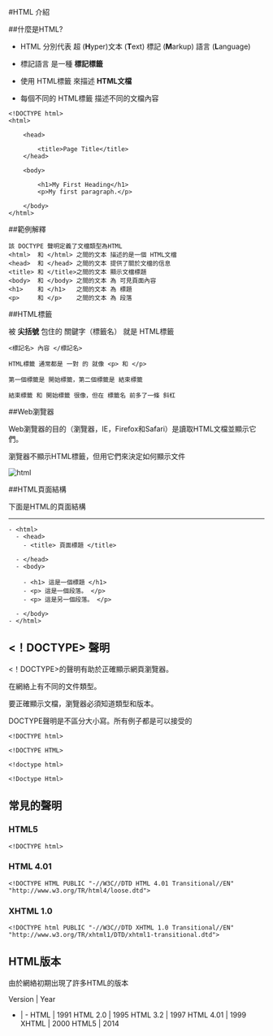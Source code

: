 #HTML 介紹

##什麼是HTML?

- HTML 分別代表 超 (**H**yper)文本 (**T**ext) 標記 (**M**arkup) 語言 (**L**anguage)

- 標記語言 是一種 **標記標籤**

- 使用 HTML標籤 來描述 **HTML文檔**

- 每個不同的 HTML標籤 描述不同的文檔內容

```
<!DOCTYPE html>
<html>

	<head>

		<title>Page Title</title>
	</head>

	<body>

		<h1>My First Heading</h1>
		<p>My first paragraph.</p>

	</body>
</html>
```

##範例解釋
```
該 DOCTYPE 聲明定義了文檔類型為HTML
<html>  和 </html> 之間的文本 描述的是一個 HTML文檔
<head>  和 </head> 之間的文本 提供了關於文檔的信息
<title> 和 </title>之間的文本 顯示文檔標題
<body>  和 </body> 之間的文本 為 可見頁面內容
<h1>    和 </h1>   之間的文本 為 標題
<p>     和 </p>    之間的文本 為 段落
```

##HTML標籤

被 **尖括號** 包住的 關鍵字（標籤名） 就是 HTML標籤

```
<標記名> 內容 </標記名>
```

```
HTML標籤 通常都是 一對 的 就像 <p> 和 </p>

第一個標籤是 開始標籤，第二個標籤是 結束標籤

結束標籤 和 開始標籤 很像，但在 標籤名 前多了一條 斜杠
```

##Web瀏覽器

Web瀏覽器的目的（瀏覽器，IE，Firefox和Safari）是讀取HTML文檔並顯示它們。

瀏覽器不顯示HTML標籤，但用它們來決定如何顯示文件

![html](http://www.w3schools.com/html/img_chrome.png)

##HTML頁面結構

下面是HTML的頁面結構

***
```
- <html>
  - <head>
    - <title> 頁面標題 </title>

  - </head>
  - <body>

    - <h1> 這是一個標題 </h1>
    - <p> 這是一個段落。 </p>
    - <p> 這是另一個段落。 </p>

  - </body>
- </html>
```
## <！DOCTYPE> 聲明

<！DOCTYPE>的聲明有助於正確顯示網頁瀏覽器。

在網絡上有不同的文件類型。

要正確顯示文檔，瀏覽器必須知道類型和版本。

DOCTYPE聲明是不區分大小寫。所有例子都是可以接受的

```
<!DOCTYPE html>

<!DOCTYPE HTML>

<!doctype html>

<!Doctype Html>
```

## 常見的聲明

### HTML5

```
<!DOCTYPE html>
```

### HTML 4.01

```
<!DOCTYPE HTML PUBLIC "-//W3C//DTD HTML 4.01 Transitional//EN" "http://www.w3.org/TR/html4/loose.dtd">
```

### XHTML 1.0

```
<!DOCTYPE html PUBLIC "-//W3C//DTD XHTML 1.0 Transitional//EN" "http://www.w3.org/TR/xhtml1/DTD/xhtml1-transitional.dtd">
```

## HTML版本

由於網絡初期出現了許多HTML的版本

Version | Year
- | -
HTML | 1991
HTML 2.0 | 1995
HTML 3.2 | 1997
HTML 4.01 |	1999
XHTML | 2000
HTML5 | 2014
